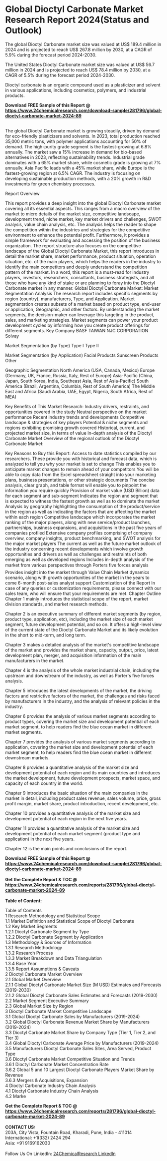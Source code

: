 <h1>Global Dioctyl Carbonate Market Research Report 2024(Status and Outlook)</h1><p>The global Dioctyl Carbonate market size was valued at US$ 189.4 million in 2024 and is projected to reach US$ 267.8 million by 2030, at a CAGR of 5.9% during the forecast period 2024-2030.</p><p>
The United States Dioctyl Carbonate market size was valued at US$ 56.7 million in 2024 and is projected to reach US$ 78.4 million by 2030, at a CAGR of 5.5% during the forecast period 2024-2030.</p><p>
Dioctyl carbonate is an organic compound used as a plasticizer and solvent in various applications, including cosmetics, polymers, and industrial products.</p><div><b>Download FREE Sample of this Report @ 
            <a href="https://www.24chemicalresearch.com/download-sample/281796/global-dioctyl-carbonate-market-2024-89">
            https://www.24chemicalresearch.com/download-sample/281796/global-dioctyl-carbonate-market-2024-89</a></b></div><br><p>
The global Dioctyl Carbonate market is growing steadily, driven by demand for eco-friendly plasticizers and solvents. In 2023, total production reached 35,000 metric tons, with polymer applications accounting for 50% of demand. The high-purity grade segment is the fastest-growing at 6.8% annually. The market saw a 15% increase in demand for bio-based alternatives in 2023, reflecting sustainability trends. Industrial grade dominates with a 65% market share, while cosmetic grade is growing at 7% annually. Asia Pacific leads with a 45% market share, while Europe is the fastest-growing region at 6.5% CAGR. The industry is focusing on developing sustainable production methods, with a 20% growth in R&amp;D investments for green chemistry processes.</p><p>
Report Overview</p><p>
 This report provides a deep insight into the global Dioctyl Carbonate market covering all its essential aspects. This ranges from a macro overview of the market to micro details of the market size, competitive landscape, development trend, niche market, key market drivers and challenges, SWOT analysis, value chain analysis, etc.
 The analysis helps the reader to shape the competition within the industries and strategies for the competitive environment to enhance the potential profit. Furthermore, it provides a simple framework for evaluating and accessing the position of the business organization. The report structure also focuses on the competitive landscape of the Global Dioctyl Carbonate Market, this report introduces in detail the market share, market performance, product situation, operation situation, etc. of the main players, which helps the readers in the industry to identify the main competitors and deeply understand the competition pattern of the market.
 In a word, this report is a must-read for industry players, investors, researchers, consultants, business strategists, and all those who have any kind of stake or are planning to foray into the Dioctyl Carbonate market in any manner.
 Global Dioctyl Carbonate Market: Market Segmentation Analysis
 The research report includes specific segments by region (country), manufacturers, Type, and Application. Market segmentation creates subsets of a market based on product type, end-user or application, Geographic, and other factors. By understanding the market segments, the decision-maker can leverage this targeting in the product, sales, and marketing strategies. Market segments can power your product development cycles by informing how you create product offerings for different segments.
 Key Company
 BASF
 TAIWAN NJC CORPORATION
 Solvay</p><p>
 Market Segmentation (by Type)
 Type I
 Type II</p><p>
 Market Segmentation (by Application)
 Facial Products
 Sunscreen Products
 Other</p><p>
 Geographic Segmentation
 North America (USA, Canada, Mexico)
 Europe (Germany, UK, France, Russia, Italy, Rest of Europe)
 Asia-Pacific (China, Japan, South Korea, India, Southeast Asia, Rest of Asia-Pacific)
 South America (Brazil, Argentina, Columbia, Rest of South America)
 The Middle East and Africa (Saudi Arabia, UAE, Egypt, Nigeria, South Africa, Rest of MEA)</p><p>
 Key Benefits of This Market Research:
 Industry drivers, restraints, and opportunities covered in the study
 Neutral perspective on the market performance
 Recent industry trends and developments
 Competitive landscape &amp; strategies of key players
 Potential &amp; niche segments and regions exhibiting promising growth covered
 Historical, current, and projected market size, in terms of value
 In-depth analysis of the Dioctyl Carbonate Market
 Overview of the regional outlook of the Dioctyl Carbonate Market:</p><p>
 Key Reasons to Buy this Report:
 Access to date statistics compiled by our researchers. These provide you with historical and forecast data, which is analyzed to tell you why your market is set to change
 This enables you to anticipate market changes to remain ahead of your competitors
 You will be able to copy data from the Excel spreadsheet straight into your marketing plans, business presentations, or other strategic documents
 The concise analysis, clear graph, and table format will enable you to pinpoint the information you require quickly
 Provision of market value (USD Billion) data for each segment and sub-segment
 Indicates the region and segment that is expected to witness the fastest growth as well as to dominate the market
 Analysis by geography highlighting the consumption of the product/service in the region as well as indicating the factors that are affecting the market within each region
 Competitive landscape which incorporates the market ranking of the major players, along with new service/product launches, partnerships, business expansions, and acquisitions in the past five years of companies profiled
 Extensive company profiles comprising of company overview, company insights, product benchmarking, and SWOT analysis for the major market players
 The current as well as the future market outlook of the industry concerning recent developments which involve growth opportunities and drivers as well as challenges and restraints of both emerging as well as developed regions
 Includes in-depth analysis of the market from various perspectives through Porters five forces analysis
 Provides insight into the market through Value Chain
 Market dynamics scenario, along with growth opportunities of the market in the years to come
 6-month post-sales analyst support
 Customization of the Report
 In case of any queries or customization requirements, please connect with our sales team, who will ensure that your requirements are met.
 Chapter Outline
 Chapter 1 mainly introduces the statistical scope of the report, market division standards, and market research methods.</p><p>
 Chapter 2 is an executive summary of different market segments (by region, product type, application, etc), including the market size of each market segment, future development potential, and so on. It offers a high-level view of the current state of the Dioctyl Carbonate Market and its likely evolution in the short to mid-term, and long term.</p><p>
 Chapter 3 makes a detailed analysis of the market's competitive landscape of the market and provides the market share, capacity, output, price, latest development plan, merger, and acquisition information of the main manufacturers in the market.</p><p>
 Chapter 4 is the analysis of the whole market industrial chain, including the upstream and downstream of the industry, as well as Porter's five forces analysis.</p><p>
 Chapter 5 introduces the latest developments of the market, the driving factors and restrictive factors of the market, the challenges and risks faced by manufacturers in the industry, and the analysis of relevant policies in the industry.</p><p>
 Chapter 6 provides the analysis of various market segments according to product types, covering the market size and development potential of each market segment, to help readers find the blue ocean market in different market segments.</p><p>
 Chapter 7 provides the analysis of various market segments according to application, covering the market size and development potential of each market segment, to help readers find the blue ocean market in different downstream markets.</p><p>
 Chapter 8 provides a quantitative analysis of the market size and development potential of each region and its main countries and introduces the market development, future development prospects, market space, and capacity of each country in the world.</p><p>
 Chapter 9 introduces the basic situation of the main companies in the market in detail, including product sales revenue, sales volume, price, gross profit margin, market share, product introduction, recent development, etc.</p><p>
 Chapter 10 provides a quantitative analysis of the market size and development potential of each region in the next five years.</p><p>
 Chapter 11 provides a quantitative analysis of the market size and development potential of each market segment (product type and application) in the next five years.</p><p>
 Chapter 12 is the main points and conclusions of the report.</p><div><b>Download FREE Sample of this Report @ 
            <a href="https://www.24chemicalresearch.com/download-sample/281796/global-dioctyl-carbonate-market-2024-89">
            https://www.24chemicalresearch.com/download-sample/281796/global-dioctyl-carbonate-market-2024-89</a></b></div><br><div><b>Get the Complete Report & TOC @ 
            <a href="https://www.24chemicalresearch.com/reports/281796/global-dioctyl-carbonate-market-2024-89">
            https://www.24chemicalresearch.com/reports/281796/global-dioctyl-carbonate-market-2024-89</a></b></div><br>
            <b>Table of Content:</b><p>Table of Contents<br />
 1 Research Methodology and Statistical Scope<br />
 1.1 Market Definition and Statistical Scope of Dioctyl Carbonate<br />
 1.2 Key Market Segments<br />
 1.2.1 Dioctyl Carbonate Segment by Type<br />
 1.2.2 Dioctyl Carbonate Segment by Application<br />
 1.3 Methodology & Sources of Information<br />
 1.3.1 Research Methodology<br />
 1.3.2 Research Process<br />
 1.3.3 Market Breakdown and Data Triangulation<br />
 1.3.4 Base Year<br />
 1.3.5 Report Assumptions & Caveats<br />
 2 Dioctyl Carbonate Market Overview<br />
 2.1 Global Market Overview<br />
 2.1.1 Global Dioctyl Carbonate Market Size (M USD) Estimates and Forecasts (2019-2030)<br />
 2.1.2 Global Dioctyl Carbonate Sales Estimates and Forecasts (2019-2030)<br />
 2.2 Market Segment Executive Summary<br />
 2.3 Global Market Size by Region<br />
 3 Dioctyl Carbonate Market Competitive Landscape<br />
 3.1 Global Dioctyl Carbonate Sales by Manufacturers (2019-2024)<br />
 3.2 Global Dioctyl Carbonate Revenue Market Share by Manufacturers (2019-2024)<br />
 3.3 Dioctyl Carbonate Market Share by Company Type (Tier 1, Tier 2, and Tier 3)<br />
 3.4 Global Dioctyl Carbonate Average Price by Manufacturers (2019-2024)<br />
 3.5 Manufacturers Dioctyl Carbonate Sales Sites, Area Served, Product Type<br />
 3.6 Dioctyl Carbonate Market Competitive Situation and Trends<br />
 3.6.1 Dioctyl Carbonate Market Concentration Rate<br />
 3.6.2 Global 5 and 10 Largest Dioctyl Carbonate Players Market Share by Revenue<br />
 3.6.3 Mergers & Acquisitions, Expansion<br />
 4 Dioctyl Carbonate Industry Chain Analysis<br />
 4.1 Dioctyl Carbonate Industry Chain Analysis<br />
 4.2 Marke</p><div><b>Get the Complete Report & TOC @ 
            <a href="https://www.24chemicalresearch.com/reports/281796/global-dioctyl-carbonate-market-2024-89">
            https://www.24chemicalresearch.com/reports/281796/global-dioctyl-carbonate-market-2024-89</a></b></div><br><b>CONTACT US:</b><br>
            203A, City Vista, Fountain Road, Kharadi, Pune, India - 411014<br>
            International: +1(332) 2424 294<br>
            Asia: +91 9169162030 <br><br>
            Follow Us On LinkedIn: <a href="https://www.linkedin.com/company/24chemicalresearch/">24ChemicalResearch LinkedIn</a>